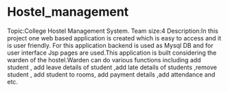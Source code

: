 # Hostel_management
Topic:College Hostel Management System.
Team size:4
Description:In this project one web based application is created which is easy to access and it is user friendly. For this application backend is used as Mysql DB and for user interface Jsp pages are used.This application is built considering the warden of the hostel.Warden can do various functions including add student , add leave details of student ,add late details of students ,remove student , add student to rooms, add payment details ,add attendance and etc.   
